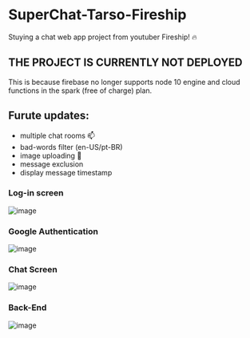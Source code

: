 # SuperChat-Tarso-Fireship

Stuying a chat web app project from youtuber Fireship! 🔥

## THE PROJECT IS CURRENTLY NOT DEPLOYED 
 This is because firebase no longer supports node 10 engine and cloud functions in the spark (free of charge) plan.

## Furute updates:
  - multiple chat rooms 📫 
  - bad-words filter (en-US/pt-BR)
  - image uploading 📎
  - message exclusion
  - display message timestamp

### Log-in screen

![image](https://user-images.githubusercontent.com/95001225/175851267-6b375067-4844-4e2c-b5db-8a05e8ccced2.png)

### Google Authentication

![image](https://user-images.githubusercontent.com/95001225/175851379-a8d0d15f-186f-4c65-9b84-3244ad1dddd5.png)


### Chat Screen

![image](https://user-images.githubusercontent.com/95001225/175852000-039fef15-03c6-48be-a248-e87805e8fe54.png)

### Back-End 

![image](https://user-images.githubusercontent.com/95001225/175852023-b65c8aa0-f8ac-4257-934f-5a83fdca0f95.png)



